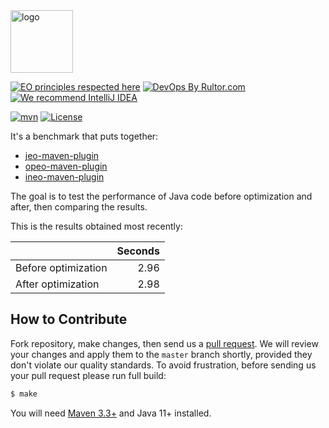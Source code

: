<img alt="logo" src="https://www.objectionary.com/cactus.svg" height="100px" />

[![EO principles respected here](https://www.elegantobjects.org/badge.svg)](https://www.elegantobjects.org)
[![DevOps By Rultor.com](http://www.rultor.com/b/objectionary/eo)](http://www.rultor.com/p/objectionary/eo)
[![We recommend IntelliJ IDEA](https://www.elegantobjects.org/intellij-idea.svg)](https://www.jetbrains.com/idea/)

[![mvn](https://github.com/objectionary/benchmark/actions/workflows/mvn.yml/badge.svg)](https://github.com/objectionary/benchmark/actions/workflows/mvn.yml)
[![License](https://img.shields.io/badge/license-MIT-green.svg)](LICENSE.txt)

It's a benchmark that puts together:

  * [jeo-maven-plugin](https://github.com/objectionary/jeo-maven-plugin)
  * [opeo-maven-plugin](https://github.com/objectionary/opeo-maven-plugin)
  * [ineo-maven-plugin](https://github.com/objectionary/ineo-maven-plugin)

The goal is to test the performance of Java code before optimization and after,
then comparing the results.

This is the results obtained most recently:

<!-- benchmark -->
| | Seconds |
| --- | --: |
| Before optimization | 2.96 |
| After optimization | 2.98 |

<!-- benchmark -->


## How to Contribute

Fork repository, make changes, then send us
a [pull request](https://www.yegor256.com/2014/04/15/github-guidelines.html).
We will review your changes and apply them to the `master` branch shortly,
provided they don't violate our quality standards. To avoid frustration,
before sending us your pull request please run full build:

```bash
$ make
```

You will need [Maven 3.3+](https://maven.apache.org) and Java 11+ installed.

